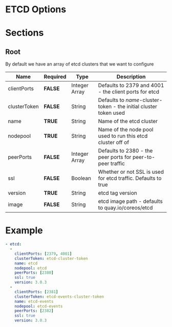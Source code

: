 # ETCD Options

# Sections

## Root

By default we have an array of etcd clusters that we want to configure

| Name | Required | Type | Description |
| --- | --- | --- | --- |
| clientPorts | __FALSE__ | Integer Array | Defaults to 2379 and 4001 - the client ports for etcd |
| clusterToken | __FALSE__ | String | Defaults to _name_-cluster-token - the initial cluster token used |
| name | __TRUE__ | String | Name of the etcd cluster |
| nodepool | __TRUE__ | String | Name of the node pool used to run this etcd cluster off of |
| peerPorts | __FALSE__ | Integer Array | Defaults to 2380 - the peer ports for peer-to-peer traffic |
| ssl | __FALSE__ | Boolean | Whether or not SSL is used for etcd traffic.  Defaults to true |
| version | __TRUE__ | String | etcd tag version |
| image | __FALSE__ | String | etcd image path - defaults to quay.io/coreos/etcd |


# Example
```yaml
- etcd:
  - 
    clientPorts: [2379, 4001]
    clusterToken: etcd-cluster-token 
    name: etcd
    nodepool: etcd
    peerPorts: [2380]
    ssl: true
    version: 3.0.3
  -
    clientPorts: [2381]
    clusterToken: etcd-events-cluster-token 
    name: etcd-events
    nodepool: etcd-events
    peerPorts: [2382]
    ssl: true
    version: 3.0.3
```
